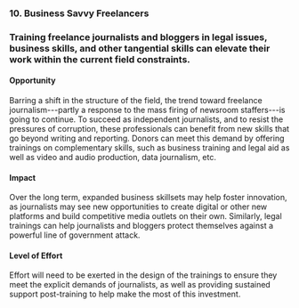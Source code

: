 ### 10. Business Savvy Freelancers

### Training freelance journalists and bloggers in legal issues, business skills, and other tangential skills can elevate their work within the current field constraints.

#### Opportunity

Barring a shift in the structure of the field, the trend toward freelance journalism---partly a response to the mass firing of newsroom staffers---is going to continue. To succeed as independent journalists, and to resist the pressures of corruption, these professionals can benefit from new skills that go beyond writing and reporting. Donors can meet this demand by offering trainings on complementary skills, such as business training and legal aid as well as video and audio production, data journalism, etc.   

#### Impact

Over the long term, expanded business skillsets may help foster innovation, as journalists may see new opportunities to create digital or other new platforms and build competitive media outlets on their own. Similarly, legal trainings can help journalists and bloggers protect themselves against a powerful line of government attack.

#### Level of Effort

Effort will need to be exerted in the design of the trainings to ensure they meet the explicit demands of journalists, as well as providing sustained support post-training to help make the most of this investment.
